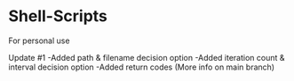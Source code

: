 # Shell-Scripts
For personal use

Update #1
-Added path & filename decision option
-Added iteration count & interval decision option
-Added return codes (More info on main branch)
